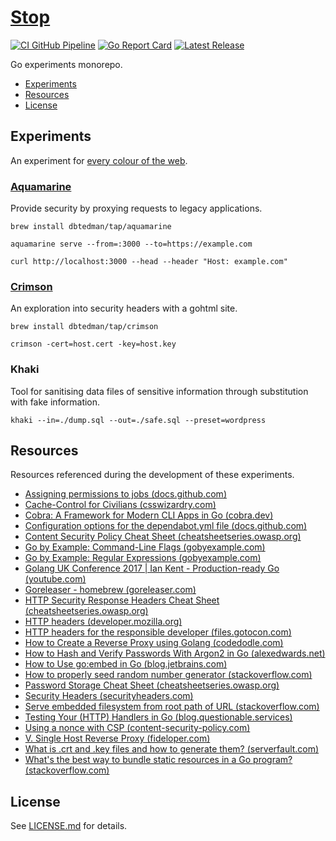 # [Stop](https://github.com/dbtedman/stop)

[![CI GitHub Pipeline](https://img.shields.io/github/actions/workflow/status/dbtedman/stop/ci.yml?branch=main&style=for-the-badge&logo=github&label=ci)](https://github.com/dbtedman/stop/actions/workflows/ci.yml?query=branch%3Amain)
[![Go Report Card](https://goreportcard.com/badge/github.com/dbtedman/stop?style=for-the-badge)](https://goreportcard.com/report/github.com/dbtedman/stop)
[![Latest Release](https://img.shields.io/github/v/release/dbtedman/stop?style=for-the-badge&logo=github&color=blue)](https://github.com/dbtedman/stop/releases)

Go experiments monorepo.

- [Experiments](#experiments)
- [Resources](#resources)
- [License](#license)

## Experiments

An experiment for [every colour of the web](https://en.wikipedia.org/wiki/Web_colors).

### [Aquamarine](cmd/aquamarine/)

Provide security by proxying requests to legacy applications.

```shell
brew install dbtedman/tap/aquamarine
```

```shell
aquamarine serve --from=:3000 --to=https://example.com
```

```shell
curl http://localhost:3000 --head --header "Host: example.com"
```

### [Crimson](cmd/crimson/)

An exploration into security headers with a gohtml site.

```shell
brew install dbtedman/tap/crimson
```

```shell
crimson -cert=host.cert -key=host.key
```

### Khaki

Tool for sanitising data files of sensitive information through substitution with fake information.

```shell
khaki --in=./dump.sql --out=./safe.sql --preset=wordpress
```

## Resources

Resources referenced during the development of these experiments.

- [Assigning permissions to jobs (docs.github.com)](https://docs.github.com/en/actions/using-jobs/assigning-permissions-to-jobs)
- [Cache-Control for Civilians (csswizardry.com)](https://csswizardry.com/2019/03/cache-control-for-civilians/)
- [Cobra: A Framework for Modern CLI Apps in Go (cobra.dev)](https://cobra.dev)
- [Configuration options for the dependabot.yml file (docs.github.com)](https://docs.github.com/en/code-security/dependabot/dependabot-version-updates/configuration-options-for-the-dependabot.yml-file#package-ecosystem)
- [Content Security Policy Cheat Sheet (cheatsheetseries.owasp.org)](https://cheatsheetseries.owasp.org/cheatsheets/Content_Security_Policy_Cheat_Sheet.html)
- [Go by Example: Command-Line Flags (gobyexample.com)](https://gobyexample.com/command-line-flags)
- [Go by Example: Regular Expressions (gobyexample.com)](https://gobyexample.com/regular-expressions)
- [Golang UK Conference 2017 | Ian Kent - Production-ready Go (youtube.com)](https://www.youtube.com/watch?v=YF1qSfkDGAQ)
- [Goreleaser - homebrew (goreleaser.com)](https://goreleaser.com/customization/homebrew/)
- [HTTP Security Response Headers Cheat Sheet (cheatsheetseries.owasp.org)](https://cheatsheetseries.owasp.org/cheatsheets/HTTP_Headers_Cheat_Sheet.html)
- [HTTP headers (developer.mozilla.org)](https://developer.mozilla.org/en-US/docs/Web/HTTP/Headers)
- [HTTP headers for the responsible developer (files.gotocon.com)](https://files.gotocon.com/uploads/slides/conference_16/1117/original/Stefan-Judis-http-headers-for-the-responsible-developer.pdf)
- [How to Create a Reverse Proxy using Golang (codedodle.com)](https://www.codedodle.com/go-reverse-proxy-example.html)
- [How to Hash and Verify Passwords With Argon2 in Go (alexedwards.net)](https://www.alexedwards.net/blog/how-to-hash-and-verify-passwords-with-argon2-in-go)
- [How to Use go:embed in Go (blog.jetbrains.com)](https://blog.jetbrains.com/go/2021/06/09/how-to-use-go-embed-in-go-1-16/)
- [How to properly seed random number generator (stackoverflow.com)](https://stackoverflow.com/questions/12321133/how-to-properly-seed-random-number-generator)
- [Password Storage Cheat Sheet (cheatsheetseries.owasp.org)](https://cheatsheetseries.owasp.org/cheatsheets/Password_Storage_Cheat_Sheet.html)
- [Security Headers (securityheaders.com)](https://securityheaders.com)
- [Serve embedded filesystem from root path of URL (stackoverflow.com)](https://stackoverflow.com/questions/66248258)
- [Testing Your (HTTP) Handlers in Go (blog.questionable.services)](https://blog.questionable.services/article/testing-http-handlers-go/)
- [Using a nonce with CSP (content-security-policy.com)](https://content-security-policy.com/nonce/)
- [V. Single Host Reverse Proxy (fideloper.com)](https://fideloper.com/golang-single-host-reverse-proxy)
- [What is .crt and .key files and how to generate them? (serverfault.com)](https://serverfault.com/questions/224122#answer-224127)
- [What's the best way to bundle static resources in a Go program? (stackoverflow.com)](https://stackoverflow.com/questions/13904441)

## License

See [LICENSE.md](./LICENSE.md) for details.
